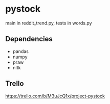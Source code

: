 # pystock
main in reddit_trend.py, tests in words.py

## Dependencies
- pandas
- numpy
- praw
- nltk

## Trello
https://trello.com/b/M3uJcQ1x/project-pystock
